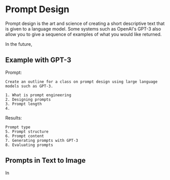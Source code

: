 # Prompt Design

Prompt design is the art and science of creating a short descriptive text that is given to a language model.  Some systems such as OpenAI's GPT-3 also allow you to give a sequence of examples of what you would like returned.

In the future, 

## Example with GPT-3

Prompt:<br/>
```
Create an outline for a class on prompt design using large language models such as GPT-3.

1. What is prompt engineering
2. Designing prompts
3. Prompt length
4.
```

Results:<br/>

```
Prompt type
5. Prompt structure
6. Prompt content
7. Generating prompts with GPT-3
8. Evaluating prompts
```

## Prompts in Text to Image

In 